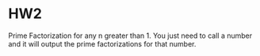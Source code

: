 HW2
===

Prime Factorization for any n greater than 1. 
You just need to call a number and it will output the prime factorizations for that number. 
